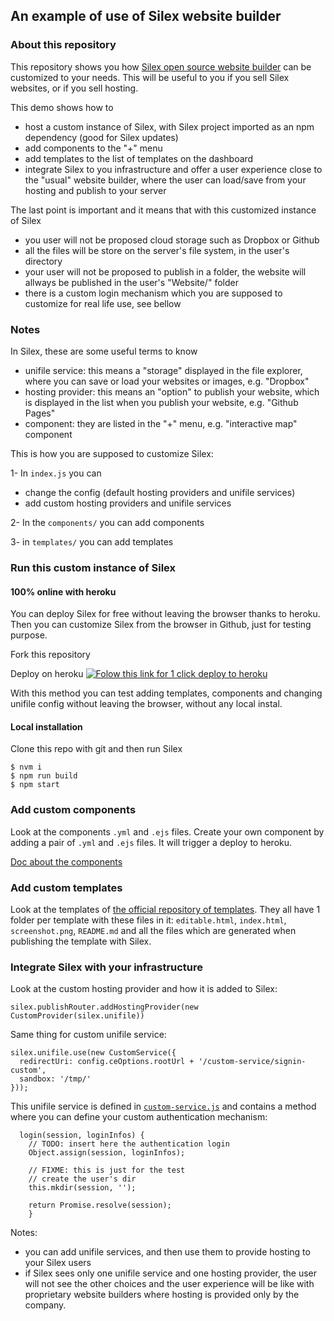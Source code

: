 ## An example of use of Silex website builder

### About this repository

This repository shows you how [Silex open source website builder](https://www.silex.me) can be customized to your needs. This will be useful to you if you sell Silex websites, or if you sell hosting.

This demo shows how to

* host a custom instance of Silex, with Silex project imported as an npm dependency (good for Silex updates)
* add components to the "+" menu
* add templates to the list of templates on the dashboard
* integrate Silex to you infrastructure and offer a user experience close to the "usual" website builder, where the user can load/save from your hosting and publish to your server

The last point is important and it means that with this customized instance of Silex

* you user will not be proposed cloud storage such as Dropbox or Github
* all the files will be store on the server's file system, in the user's directory
* your user will not be proposed to publish in a folder, the website will allways be published in the user's "Website/" folder
* there is a custom login mechanism which you are supposed to customize for real life use, see bellow

### Notes

In Silex, these are some useful terms to know

* unifile service: this means a "storage" displayed in the file explorer, where you can save or load your websites or images, e.g. "Dropbox"
* hosting provider: this means an "option" to publish your website, which is displayed in the list when you publish your website, e.g. "Github Pages"
* component: they are listed in the "+" menu, e.g. "interactive map" component

This is how you are supposed to customize Silex:

1- In `index.js` you can

* change the config (default hosting providers and unifile services)
* add custom hosting providers and unifile services

2- In the `components/` you can add components

3- in `templates/` you can add templates

### Run this custom instance of Silex

#### 100% online with heroku

You can deploy Silex for free without leaving the browser thanks to heroku. Then you can customize Silex from the browser in Github, just for testing purpose.

Fork this repository

Deploy on heroku
[![Folow this link for 1 click deploy to heroku](https://www.herokucdn.com/deploy/button.svg)](https://heroku.com/deploy)

With this method you can test adding templates, components and changing unifile config without leaving the browser, without any local instal.

#### Local installation

Clone this repo with git and then run Silex

```
$ nvm i
$ npm run build
$ npm start
```

### Add custom components

Look at the components `.yml` and `.ejs` files. Create your own component by adding a pair of `.yml` and `.ejs` files. It will trigger a deploy to heroku.

[Doc about the components](https://github.com/silexlabs/Prodotype/blob/master/README.md)

### Add custom templates

Look at the templates of [the official repository of templates](https://github.com/silexlabs/silex-templates). They all have 1 folder per template with these files in it: `editable.html`, `index.html`, `screenshot.png`, `README.md` and all the files which are generated when publishing the template with Silex.

### Integrate Silex with your infrastructure

Look at the custom hosting provider and how it is added to Silex:

```
silex.publishRouter.addHostingProvider(new CustomProvider(silex.unifile))
```

Same thing for custom unifile service:

```
silex.unifile.use(new CustomService({
  redirectUri: config.ceOptions.rootUrl + '/custom-service/signin-custom',
  sandbox: '/tmp/'
}));
```

This unifile service is defined in [`custom-service.js`](./custom-service.js) and contains a method where you can define your custom authentication mechanism:

```
  login(session, loginInfos) {
    // TODO: insert here the authentication login
    Object.assign(session, loginInfos);

    // FIXME: this is just for the test
    // create the user's dir
    this.mkdir(session, '');

    return Promise.resolve(session);
	}
```

Notes:
* you can add unifile services, and then use them to provide hosting to your Silex users
* if Silex sees only one unifile service and one hosting provider, the user will not see the other choices and the user experience will be like with proprietary website builders where hosting is provided only by the company.


